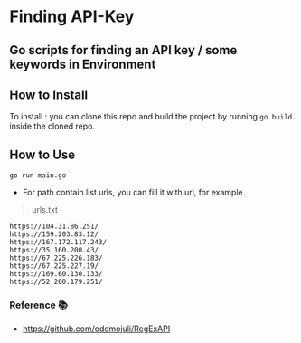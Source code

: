 # Finding API-Key
## Go scripts for finding an API key / some keywords in Environment
## How to Install

To install :
you can clone this repo and build the project by running
`go build` inside the cloned repo.

## How to Use

```
go run main.go
```

* For path contain list urls, you can fill it with url, for example
> urls.txt
```
https://104.31.86.251/
https://159.203.83.12/
https://167.172.117.243/
https://35.160.200.43/
https://67.225.226.183/
https://67.225.227.19/
https://169.60.130.133/
https://52.200.179.251/
```

### Reference 📚

- https://github.com/odomojuli/RegExAPI

